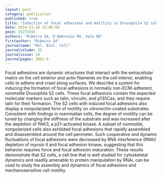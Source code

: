 ```yaml
---
layout: post
category: publication
published: true
title: "Induction of focal adhesions and motility in Drosophila S2 cells."
date: 2014-11-26 12:00:00
pmid: 25273555
authors: "Ribeiro SA, D'Ambrosio MV, Vale RD"
firstauthor: "Ribeiro SA"
journalname: "Mol. Biol. Cell"
journalvolume: 25
journalissue: 24
journalpages: 3861-9
---
```


Focal adhesions are dynamic structures that interact with the extracellular matrix on the cell exterior and actin filaments on the cell interior, enabling cells to adhere and crawl along surfaces. We describe a system for inducing the formation of focal adhesions in normally non-ECM-adherent, nonmotile Drosophila S2 cells. These focal adhesions contain the expected molecular markers such as talin, vinculin, and p130Cas, and they require talin for their formation. The S2 cells with induced focal adhesions also display a nonpolarized form of motility on vitronectin-coated substrates. Consistent with findings in mammalian cells, the degree of motility can be tuned by changing the stiffness of the substrate and was increased after the depletion of PAK3, a p21-activated kinase. A subset of nonmotile, nonpolarized cells also exhibited focal adhesions that rapidly assembled and disassembled around the cell perimeter. Such cooperative and dynamic fluctuations of focal adhesions were decreased by RNA interference (RNAi) depletion of myosin II and focal adhesion kinase, suggesting that this behavior requires force and focal adhesion maturation. These results demonstrate that S2 cells, a cell line that is well studied for cytoskeletal dynamics and readily amenable to protein manipulation by RNAi, can be used to study the assembly and dynamics of focal adhesions and mechanosensitive cell motility.

